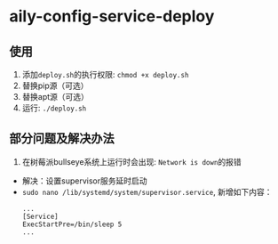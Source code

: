 # aily-config-service-deploy

## 使用
1. 添加`deploy.sh`的执行权限: `chmod +x deploy.sh`
2. 替换pip源（可选）
3. 替换apt源（可选）
4. 运行: `./deploy.sh`


## 部分问题及解决办法
1. 在树莓派bullseye系统上运行时会出现: `Network is down`的报错
- 解决：设置supervisor服务延时启动
- `sudo nano /lib/systemd/system/supervisor.service`, 新增如下内容：
    ```
    ...
    [Service]
    ExecStartPre=/bin/sleep 5
    ...
    ```